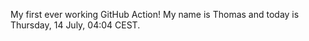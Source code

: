 My first ever working GitHub Action!
My name is Thomas and today is Thursday, 14 July, 04:04 CEST. 

